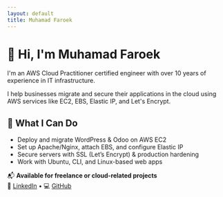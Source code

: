 ```yaml
---
layout: default
title: Muhamad Faroek
---
```


# 👋 Hi, I'm Muhamad Faroek

I'm an AWS Cloud Practitioner certified engineer with over 10 years of experience in IT infrastructure.

I help businesses migrate and secure their applications in the cloud using AWS services like EC2, EBS, Elastic IP, and Let's Encrypt.

## 🚀 What I Can Do

- Deploy and migrate WordPress & Odoo on AWS EC2
- Set up Apache/Nginx, attach EBS, and configure Elastic IP
- Secure servers with SSL (Let’s Encrypt) & production hardening
- Work with Ubuntu, CLI, and Linux-based web apps

📬 **Available for freelance or cloud-related projects**  
🔗 [LinkedIn](https://linkedin.com/in/muhamad-faroek) • 💻 [GitHub](https://github.com/Varoek)
